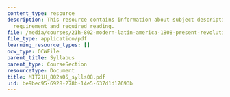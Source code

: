 ```yaml
---
content_type: resource
description: This resource contains information about subject description, subject
  requirement and required reading.
file: /media/courses/21h-802-modern-latin-america-1808-present-revolution-dictatorship-democracy-spring-2005/be9bec956928278b14e5637d1d17693b_MIT21H_802s05_sylls08.pdf
file_type: application/pdf
learning_resource_types: []
ocw_type: OCWFile
parent_title: Syllabus
parent_type: CourseSection
resourcetype: Document
title: MIT21H_802s05_sylls08.pdf
uid: be9bec95-6928-278b-14e5-637d1d17693b
---
```

